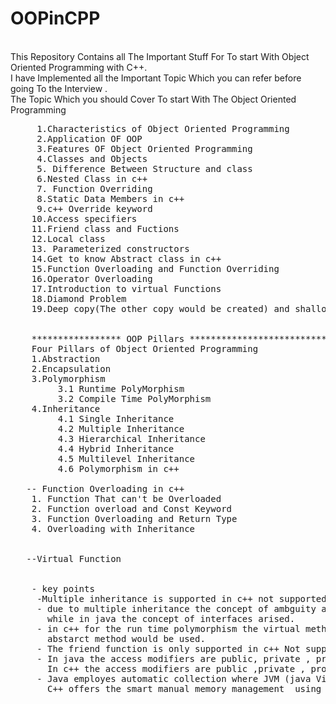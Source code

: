 # OOPinCPP
<br/> This Repository Contains all The Important Stuff For To start With Object Oriented Programming with C++.
<br/> I have Implemented all the Important Topic Which you can refer before going To the Interview . 
<br/> The Topic Which you should Cover To start With The Object Oriented Programming 
<pre>
     1.Characteristics of Object Oriented Programming 
     2.Application OF OOP
     3.Features OF Object Oriented Programming 
     4.Classes and Objects 
     5. Difference Between Structure and class
     6.Nested Class in c++
     7. Function Overriding
     8.Static Data Members in c++
     9.c++ Override keyword
    10.Access specifiers
    11.Friend class and Fuctions
    12.Local class
    13. Parameterized constructors
    14.Get to know Abstract class in c++
    15.Function Overloading and Function Overriding 
    16.Operator Overloading 
    17.Introduction to virtual Functions
    18.Diamond Problem
    19.Deep copy(The other copy would be created) and shallow copy(copy through  location)
    

    ***************** OOP Pillars *******************************************
    Four Pillars of Object Oriented Programming 
    1.Abstraction
    2.Encapsulation
    3.Polymorphism 
         3.1 Runtime PolyMorphism
         3.2 Compile Time PolyMorphism
    4.Inheritance
         4.1 Single Inheritance
         4.2 Multiple Inheritance 
         4.3 Hierarchical Inheritance
         4.4 Hybrid Inheritance
         4.5 Multilevel Inheritance
         4.6 Polymorphism in c++

   -- Function Overloading in c++
    1. Function That can't be Overloaded
    2. Function overload and Const Keyword
    3. Function Overloading and Return Type
    4. Overloading with Inheritance


   --Virtual Function


    - key points
     -Multiple inheritance is supported in c++ not supported in java
     - due to multiple inheritance the concept of ambguity arised which can be solved using scope ressolution operator 
       while in java the concept of interfaces arised.
     - in c++ for the run time polymorphism the virtual method wold be used while in java the concept of abstract class and 
       abstarct method would be used.
     - The friend function is only supported in c++ Not supported in java
     - In java the access modifiers are public, private , protected , package private 
       In c++ the access modifiers are public ,private , protected .
     - Java employes automatic collection where JVM (java Virtual Machine) that automatically manages the memory, objects that are no longer in use.
       C++ offers the smart manual memory management  using the pointer.
</pre>
